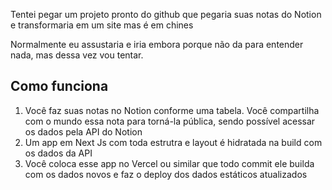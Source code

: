 Tentei pegar um projeto pronto do github que pegaria suas notas do Notion e transformaria em um site mas é em chines

Normalmente eu assustaria e iria embora porque não da para entender nada, mas dessa vez vou tentar.

## Como funciona

1. Você faz suas notas no Notion conforme uma tabela. Você compartilha com o mundo essa nota para torná-la pública, sendo possível acessar os dados pela API do Notion
2. Um app em Next Js com toda estrutra e layout é hidratada na build com os dados da API
3. Você coloca esse app no Vercel ou similar que todo commit ele builda com os dados novos e faz o deploy dos dados estáticos atualizados
